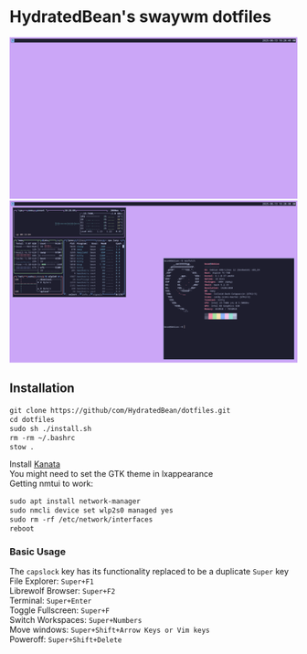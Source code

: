 # HydratedBean's swaywm dotfiles
![demo1](images/demo1.png)
![demo2](images/demo2.png)
## Installation
```
git clone https://github/com/HydratedBean/dotfiles.git
cd dotfiles
sudo sh ./install.sh
rm -rm ~/.bashrc
stow .
```
Install [Kanata](https://github.com/jtroo/kanata/blob/main/docs/setup-linux.md)\
You might need to set the GTK theme in lxappearance
\
Getting nmtui to work:
```
sudo apt install network-manager
sudo nmcli device set wlp2s0 managed yes
sudo rm -rf /etc/network/interfaces
reboot
```

### Basic Usage
The `capslock` key has its functionality replaced to be a duplicate `Super` key\
File Explorer: `Super+F1`\
Librewolf Browser: `Super+F2`\
Terminal: `Super+Enter`\
Toggle Fullscreen: `Super+F`\
Switch Workspaces: `Super+Numbers`\
Move windows: `Super+Shift+Arrow Keys or Vim keys`\
Poweroff: `Super+Shift+Delete`